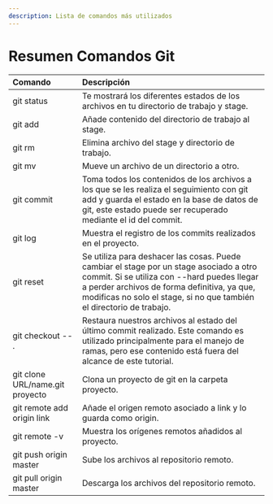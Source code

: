 ```yaml
---
description: Lista de comandos más utilizados
---
```


# Resumen Comandos Git

| Comando | Descripción |
| :--- | :--- |
| git status | Te mostrará los diferentes estados de los archivos en tu directorio de trabajo y stage. |
| git add | Añade contenido del directorio de trabajo al stage. |
| git rm | Elimina archivo del stage y directorio de trabajo. |
| git mv | Mueve un archivo de un directorio a otro. |
| git commit | Toma todos los contenidos de los archivos a los que se les realiza el seguimiento con git add y guarda el estado en la base de datos de git, este estado puede ser recuperado mediante el id del commit. |
| git log | Muestra el registro de los commits realizados en el proyecto. |
| git reset | Se utiliza para deshacer las cosas. Puede cambiar el stage por un stage asociado a otro commit. Si se utiliza con --hard puedes llegar a perder archivos de forma definitiva, ya que, modificas no solo el stage, si no que también el directorio de trabajo. |
| git checkout -- . | Restaura nuestros archivos al estado del último commit realizado. Este comando es utilizado principalmente para el manejo de ramas, pero ese contenido está fuera del alcance de este tutorial. |
| git clone URL/name.git proyecto | Clona un proyecto de git en la carpeta proyecto. |
| git remote add origin link | Añade el origen remoto asociado a link y lo guarda como origin. |
| git remote -v | Muestra los orígenes remotos añadidos al proyecto. |
| git push origin master | Sube los archivos al repositorio remoto. |
| git pull origin master | Descarga los archivos del repositorio remoto. |



